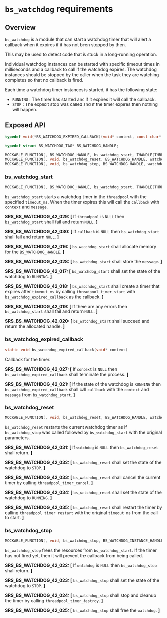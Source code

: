 `bs_watchdog` requirements
================

## Overview

`bs_watchdog` is a module that can start a watchdog timer that will alert a callback when it expires if it has not been stopped by then.

This may be used to detect code that is stuck in a long-running operation.

Individual watchdog instances can be started with specific timeout times in milliseconds and a callback to call if the watchdog expires. The watchdog instances should be stopped by the caller when the task they are watching completes so that no callback is fired.

Each time a watchdog timer instances is started, it has the following state:
 - `RUNNING` : The timer has started and if it expires it will call the callback.
 - `STOP` : The explicit stop was called and if the timer expires then nothing will happen.

## Exposed API

```c
typedef void(*BS_WATCHDOG_EXPIRED_CALLBACK)(void* context, const char* message);

typedef struct BS_WATCHDOG_TAG* BS_WATCHDOG_HANDLE;

MOCKABLE_FUNCTION(, BS_WATCHDOG_HANDLE, bs_watchdog_start, THANDLE(THREADPOOL), threadpool, uint32_t, timeout_ms, THANDLE(RC_STRING), message, BS_WATCHDOG_EXPIRED_CALLBACK, callback, void*, context);
MOCKABLE_FUNCTION(, void, bs_watchdog_reset, BS_WATCHDOG_HANDLE, watchdog);
MOCKABLE_FUNCTION(, void, bs_watchdog_stop, BS_WATCHDOG_HANDLE, watchdog);
```

### bs_watchdog_start

```c
MOCKABLE_FUNCTION(, BS_WATCHDOG_HANDLE, bs_watchdog_start, THANDLE(THREADPOOL), threadpool, uint32_t, timeout_ms, THANDLE(RC_STRING), message, BS_WATCHDOG_EXPIRED_CALLBACK, callback, void*, context);
```

`bs_watchdog_start` starts a watchdog timer in the `threadpool` with the specified `timeout_ms`. When the timer expires this will call the `callback` with `context` and `message`.

**SRS_BS_WATCHDOG_42_029: [** If `threadpool` is `NULL` then `bs_watchdog_start` shall fail and return `NULL`. **]**

**SRS_BS_WATCHDOG_42_030: [** If `callback` is `NULL` then `bs_watchdog_start` shall fail and return `NULL`. **]**

**SRS_BS_WATCHDOG_42_016: [** `bs_watchdog_start` shall allocate memory for the `BS_WATCHDOG_HANDLE`. **]**

**SRS_BS_WATCHDOG_42_028: [** `bs_watchdog_start` shall store the `message`. **]**

**SRS_BS_WATCHDOG_42_017: [** `bs_watchdog_start` shall set the state of the watchdog to `RUNNING`. **]**

**SRS_BS_WATCHDOG_42_018: [** `bs_watchdog_start` shall create a timer that expires after `timeout_ms` by calling `threadpool_timer_start` with `bs_watchdog_expired_callback` as the callback. **]**

**SRS_BS_WATCHDOG_42_019: [** If there are any errors then `bs_watchdog_start` shall fail and return `NULL`. **]**

**SRS_BS_WATCHDOG_42_020: [** `bs_watchdog_start` shall succeed and return the allocated handle. **]**

### bs_watchdog_expired_callback

```c
static void bs_watchdog_expired_callback(void* context)
```

Callback for the timer.

**SRS_BS_WATCHDOG_42_027: [** If `context` is `NULL` then `bs_watchdog_expired_callback` shall terminate the process. **]**

**SRS_BS_WATCHDOG_42_021: [** If the state of the watchdog is `RUNNING` then `bs_watchdog_expired_callback` shall call `callback` with the `context` and `message` from `bs_watchdog_start`. **]**

### bs_watchdog_reset

```c
MOCKABLE_FUNCTION(, void, bs_watchdog_reset, BS_WATCHDOG_HANDLE, watchdog);
```

`bs_watchdog_reset` restarts the current watchdog timer as if `bs_watchdog_stop` was called followed by `bs_watchdog_start` with the original parameters.

**SRS_BS_WATCHDOG_42_031: [** If `watchdog` is `NULL` then `bs_watchdog_reset` shall return. **]**

**SRS_BS_WATCHDOG_42_032: [** `bs_watchdog_reset` shall set the state of the watchdog to `STOP`. **]**

**SRS_BS_WATCHDOG_42_033: [** `bs_watchdog_reset` shall cancel the current timer by calling `threadpool_timer_cancel`. **]**

**SRS_BS_WATCHDOG_42_034: [** `bs_watchdog_reset` shall set the state of the watchdog to `RUNNING`. **]**

**SRS_BS_WATCHDOG_42_035: [** `bs_watchdog_reset` shall restart the timer by calling `threadpool_timer_restart` with the original `timeout_ms` from the call to start. **]**

### bs_watchdog_stop

```c
MOCKABLE_FUNCTION(, void, bs_watchdog_stop, BS_WATCHDOG_INSTANCE_HANDLE, watchdog);
```

`bs_watchdog_stop` frees the resources from `bs_watchdog_start`. If the timer has not fired yet, then it will prevent the callback from being called.

**SRS_BS_WATCHDOG_42_022: [** If `watchdog` is `NULL` then `bs_watchdog_stop` shall return. **]**

**SRS_BS_WATCHDOG_42_023: [** `bs_watchdog_stop` shall set the state of the watchdog to `STOP`. **]**

**SRS_BS_WATCHDOG_42_024: [** `bs_watchdog_stop` shall stop and cleanup the timer by calling `threadpool_timer_destroy`. **]**

**SRS_BS_WATCHDOG_42_025: [** `bs_watchdog_stop` shall free the `watchdog`. **]**
